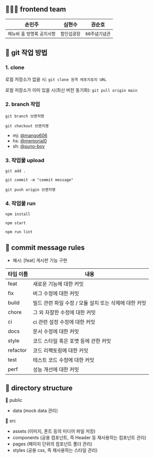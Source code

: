 ## 👩‍👦‍🧒 frontend team
|손민주|심현수|권순호|
|---|---|---|
|`메뉴바` `홈` `방명록` `공지사항`|`함인섭광장`|`60주념기념관`|

## 🌟 git 작업 방법
### 1. clone
로컬 저장소가 없을 시: `git clone 원격 레포지토리 URL`

로컬 저장소가 이미 있을 시(최신 버전 동기화): `git pull origin main`

### 2. branch 작업
`git branch 브랜치명`

`git checkout 브랜치명`
- mj: [@mango606](https://github.com/mango606)
- hs: [@memorial0](https://github.com/memorial0)
- sh: [@suno-boy](https://github.com/suno-boy)

### 3. 작업물 upload
`git add .`

`git commit -m "commit message"`

`git push origin 브랜치명`

### 4. 작업물 run
`npm install`

`npm start`

`npm run lint`

## 🌟 commit message rules
- 예시: [feat] 게시판 기능 구현

|타입 이름|내용|
|------|---|
|feat|새로운 기능에 대한 커밋|
|fix|버그 수정에 대한 커밋|
|build|빌드 관련 파일 수정 / 모듈 설치 또는 삭제에 대한 커밋|
|chore|그 외 자잘한 수정에 대한 커밋|
|ci|ci 관련 설정 수정에 대한 커밋|
|docs|문서 수정에 대한 커밋|
|style|코드 스타일 혹은 포맷 등에 관한 커밋|
|refactor|코드 리팩토링에 대한 커밋|
|test|테스트 코드 수정에 대한 커밋|
|perf|성능 개선에 대한 커밋|

## 🌟 directory structure
📁 public
- data (mock data 관리)

📁 src
- assets (이미지, 폰트 등의 미디어 파일 저장)
- components (공용 컴포넌트, 즉 Header 등 재사용하는 컴포넌트 관리)
- pages (페이지 단위의 컴포넌트 폴더 관리)
- styles (공용 css, 즉 재사용하는 스타일 관리)